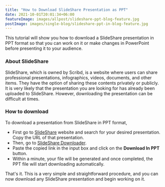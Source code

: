 ```yaml
---
title: "How to Download SlideShare Presentation as PPT"
date: 2021-10-01T20:01:34+06:00
featureImage: images/allpost/slideshare-ppt-blog-feature.jpg
postImage: images/single-blog/slideshare-ppt-in-blog-feature.jpg
---
```

This tutorial will show you how to download a SlideShare presentation in PPT format so that you can work on it or make changes in PowerPoint before presenting it to your audience.

### About SlideShare
SlideShare, which is owned by Scribd, is a website where users can share professional presentations, infographics, videos, documents, and other items. They have the option of sharing these contents privately or publicly. It is very likely that the presentation you are looking for has already been uploaded to SlideShare. However, downloading the presentation can be difficult at times.

### How to download
To download a presentation from SlideShare in PPT format, 
- First go to [SlideShare](https://www.slideshare.net/) website and search for your desired presentation. Copy the URL of that presentation.
- Then, go to [SlideShare Downloader](https://www.slidesharedownloader.com/).
- Paste the copied link in the input box and click on the **Download In PPT** button.
- Within a minute, your file will be generated and once completed, the PPT file will start downloading automatically.

That's it. This is a very simple and straightforward procedure, and you can now download any SlideShare presentation and begin working on it.